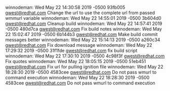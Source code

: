 winnodeman: Wed May 22 14:30:58 2019 -0500 93fb005 gwest@redhat.com Change the url to use the complete url from passed wmmurl variable
winnodeman: Wed May 22 14:55:01 2019 -0500 3b604d0 gwest@redhat.com Cleanup build
winnodeman: Wed May 22 14:57:41 2019 -0500 480d7ca gwest@redhat.com Fix build notes
winnodeman: Wed May 22 15:02:47 2019 -0500 6b144b3 gwest@redhat.com Make build commit messages better
winnodeman: Wed May 22 15:14:13 2019 -0500 a260c34 gwest@redhat.com Fix download message
winnodeman: Wed May 22 17:29:32 2019 -0500 31f1fde gwest@redhat.com fix build script
winnodeman: Wed May 22 17:30:10 2019 -0500 4c98f3f gwest@redhat.com Fix quotes
winnodeman: Wed May 22 18:05:15 2019 -0500 51eb451 gwest@redhat.com Fix url for pulling ignition file
winnodeman: Wed May 22 18:28:30 2019 -0500 4583cee gwest@redhat.com Do not pass wmurl to command execution
winnodeman: Wed May 22 18:28:30 2019 -0500 4583cee gwest@redhat.com Do not pass wmurl to command execution
